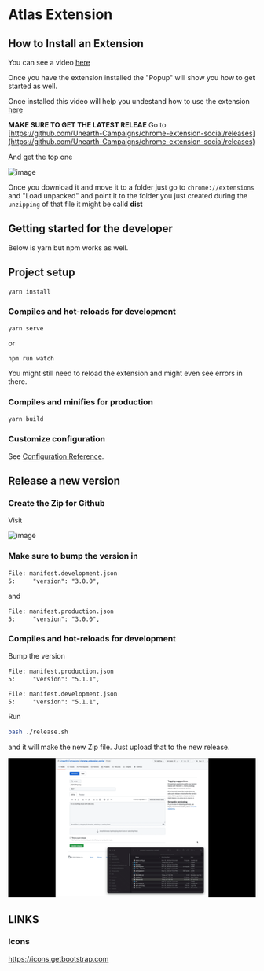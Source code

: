 # Atlas Extension

## How to Install an Extension

You can see a video [here](https://www.dropbox.com/s/lxt9m7gplyyqn8w/Setup%20Extension.mp4?dl=0)

Once you have the extension installed the "Popup" will show you how to get started as well.

Once installed this video will help you undestand how to use the extension [here](https://www.dropbox.com/s/fhp69hdqwjeekqg/Using%20the%20Tool.mp4?dl=0)

**MAKE SURE TO GET THE LATEST RELEAE**
Go to [https://github.com/Unearth-Campaigns/chrome-extension-social/releases](https://github.com/Unearth-Campaigns/chrome-extension-social/releases)

And get the top one

<img width="915" alt="image" src="https://user-images.githubusercontent.com/365385/165622724-cb9e859c-cad8-4a97-9ebe-3185d333ed75.png">

Once you download it and move it to a folder just go to `chrome://extensions` and "Load unpacked" and point it to the folder you just created during the `unzipping` of that file it might be calld **dist**

## Getting started for the developer

Below is yarn but npm works as well.

## Project setup

```
yarn install
```

### Compiles and hot-reloads for development

```
yarn serve
```

or

```
npm run watch
```

You might still need to reload the extension and might even see errors in there.

### Compiles and minifies for production

```
yarn build
```

### Customize configuration

See [Configuration Reference](https://cli.vuejs.org/config/).

## Release a new version

### Create the Zip for Github

Visit

<img width="915" alt="image" src="https://user-images.githubusercontent.com/365385/165622570-a7f13d79-f642-4c28-b4d3-c8e362183ee2.png">

### Make sure to bump the version in

```
File: manifest.development.json
5:     "version": "3.0.0",
```

and

```
File: manifest.production.json
5:     "version": "3.0.0",
```

### Compiles and hot-reloads for development

Bump the version

```
File: manifest.production.json
5:     "version": "5.1.1",
```

```
File: manifest.development.json
5:     "version": "5.1.1",
```

Run

```bash
bash ./release.sh
```

and it will make the new Zip file.
Just upload that to the new release.

![](/docs/upload_release.gif)

## LINKS

### Icons

https://icons.getbootstrap.com
